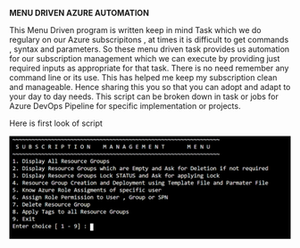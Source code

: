 __MENU DRIVEN AZURE AUTOMATION__

This Menu Driven program is written keep in mind Task which we do regulary on our Azure subscripitons , at times it is difficult to get commands , syntax and parameters. So these menu driven task provides us automation for our subscription management which we can execute by providing just required inputs as appropriate for that task. There is no need remember any command line or its use. This has helped me keep my subscription clean and manageable. Hence sharing this you so that you can adopt and adapt to your day to day needs. This script can be broken down in task or jobs for Azure DevOps Pipeline for specific implementation or projects.

Here is first look of script

![MENU](images/MENU.PNG)
